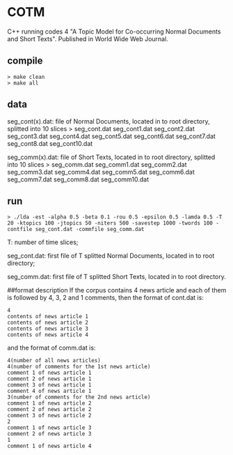# COTM
C++ running codes 4 "A Topic Model for Co-occurring Normal Documents and Short Texts". Published in World Wide Web Journal.

## compile
	> make clean
	> make all

## data 
seg_cont(x).dat: file of Normal Documents, located in to root directory, splitted into 10 slices
	> seg_cont.dat seg_cont1.dat seg_cont2.dat seg_cont3.dat seg_cont4.dat seg_cont5.dat seg_cont6.dat seg_cont7.dat seg_cont8.dat seg_cont10.dat

seg_comm(x).dat: file of Short Texts, located in to root directory, splitted into 10 slices
	> seg_comm.dat seg_comm1.dat seg_comm2.dat seg_comm3.dat seg_comm4.dat seg_comm5.dat seg_comm6.dat seg_comm7.dat seg_comm8.dat seg_comm10.dat

## run
	> ./lda -est -alpha 0.5 -beta 0.1 -rou 0.5 -epsilon 0.5 -lamda 0.5 -T 20 -ktopics 100 -jtopics 50 -niters 500 -savestep 1000 -twords 100 -contfile seg_cont.dat -commfile seg_comm.dat

T: number of time slices;

seg_cont.dat: first file of T splitted Normal Documents, located in to root directory;

seg_comm.dat: first file of T splitted Short Texts, located in to root directory.

##format description
If the corpus contains 4 news article and each of them is followed by 4, 3, 2 and 1 comments, then the format of cont.dat is:
	
	4
	contents of news article 1
	contents of news article 2
	contents of news article 3
	contents of news article 4

and the format of comm.dat is:

	4(number of all news articles)
	4(number of comments for the 1st news article)
	comment 1 of news article 1
	comment 2 of news article 1
	comment 3 of news article 1
	comment 4 of news article 1
	3(number of comments for the 2nd news article)
	comment 1 of news article 2
	comment 2 of news article 2
	comment 3 of news article 2
	2
	comment 1 of news article 3
	comment 2 of news article 3
	1
	comment 1 of news article 4
